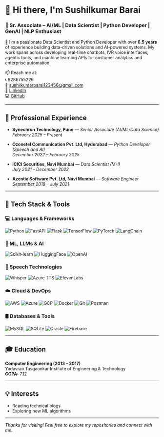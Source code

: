 # 👋 Hi there, I'm Sushilkumar Barai

### 🚀 Sr. Associate – AI/ML | Data Scientist | Python Developer | GenAI | NLP Enthusiast

🔭 I’m a passionate Data Scientist and Python Developer with over **6.5 years** of experience building data-driven solutions and AI-powered systems. My work spans across developing real-time chatbots, IVR voice interfaces, agentic tools, and machine learning APIs for customer analytics and enterprise automation.

📫 Reach me at:  
📞 8286755226  
📧 sushilkumarbarai123456@gmail.com  
🔗 [LinkedIn](https://linkedin.com/in/sushilkumarbarai)  
💻 [GitHub](https://github.com/SushilkumarBarai)

---

## 💼 Professional Experience

- **Synechron Technology, Pune** — *Senior Associate (AI/ML/Data Science)*  
  *February 2025 – Present*

- **Ozonetel Communication Pvt. Ltd, Hyderabad** — *Python Developer (Speech and AI)*  
  *December 2022 – February 2025*

- **ICICI Securities, Navi Mumbai** — *Data Scientist (M-I)*  
  *July 2021 – December 2022*

- **Azentio Software Pvt. Ltd, Navi Mumbai** — *Software Engineer*  
  *September 2018 – July 2021*

---

## 🧰 Tech Stack & Tools

### 💻 Languages & Frameworks

![Python](https://img.shields.io/badge/-Python-3776AB?style=flat-square&logo=python&logoColor=white)
![FastAPI](https://img.shields.io/badge/-FastAPI-009688?style=flat-square&logo=fastapi&logoColor=white)
![Flask](https://img.shields.io/badge/-Flask-000000?style=flat-square&logo=flask)
![TensorFlow](https://img.shields.io/badge/-TensorFlow-FF6F00?style=flat-square&logo=tensorflow&logoColor=white)
![PyTorch](https://img.shields.io/badge/-PyTorch-EE4C2C?style=flat-square&logo=pytorch&logoColor=white)
![LangChain](https://img.shields.io/badge/-LangChain-000000?style=flat-square)

### 🤖 ML, LLMs & AI

![Scikit-learn](https://img.shields.io/badge/-Scikit--learn-F7931E?style=flat-square&logo=scikit-learn&logoColor=white)
![HuggingFace](https://img.shields.io/badge/-Hugging%20Face-FFD21F?style=flat-square&logo=huggingface&logoColor=black)
![OpenAI](https://img.shields.io/badge/-OpenAI-412991?style=flat-square&logo=openai&logoColor=white)

### 🎤 Speech Technologies

![Whisper](https://img.shields.io/badge/-Whisper-333333?style=flat-square)
![Azure TTS](https://img.shields.io/badge/-Azure%20TTS-0078D4?style=flat-square&logo=microsoftazure&logoColor=white)
![ElevenLabs](https://img.shields.io/badge/-Eleven%20Labs-black?style=flat-square)

### ☁️ Cloud & DevOps

![AWS](https://img.shields.io/badge/-AWS-232F3E?style=flat-square&logo=amazonaws&logoColor=white)
![Azure](https://img.shields.io/badge/-Azure-0078D4?style=flat-square&logo=microsoftazure&logoColor=white)
![GCP](https://img.shields.io/badge/-GCP-4285F4?style=flat-square&logo=googlecloud&logoColor=white)
![Docker](https://img.shields.io/badge/-Docker-2496ED?style=flat-square&logo=docker&logoColor=white)
![Git](https://img.shields.io/badge/-Git-F05032?style=flat-square&logo=git&logoColor=white)
![Postman](https://img.shields.io/badge/-Postman-FF6C37?style=flat-square&logo=postman&logoColor=white)

### 🛢️ Databases & Tools

![MySQL](https://img.shields.io/badge/-MySQL-4479A1?style=flat-square&logo=mysql&logoColor=white)
![SQLite](https://img.shields.io/badge/-SQLite-003B57?style=flat-square&logo=sqlite&logoColor=white)
![Oracle](https://img.shields.io/badge/-Oracle-F80000?style=flat-square&logo=oracle&logoColor=white)
![Firebase](https://img.shields.io/badge/-Firebase-FFCA28?style=flat-square&logo=firebase&logoColor=black)

---

## 🎓 Education

**Computer Engineering (2013 – 2017)**  
Yadavrao Tasgaonkar Institute of Engineering & Technology  
**CGPA:** 7.12  

---

## 💡 Interests
- Reading technical blogs  
- Exploring new ML algorithms  

---

_Thanks for visiting! Feel free to explore my repositories and connect with me._

